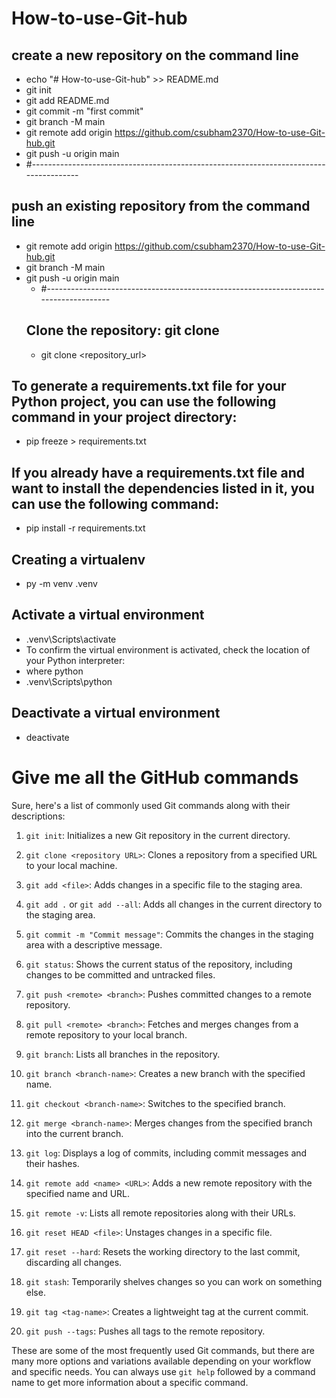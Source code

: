 # How-to-use-Git-hub

## create a new repository on the command line
* echo "# How-to-use-Git-hub" >> README.md
* git init
* git add README.md
* git commit -m "first commit"
* git branch -M main
* git remote add origin https://github.com/csubham2370/How-to-use-Git-hub.git
* git push -u origin main
*  #--------------------------------------------------------------------------------------
## push an existing repository from the command line
* git remote add origin https://github.com/csubham2370/How-to-use-Git-hub.git
* git branch -M main
* git push -u origin main
  *  #--------------------------------------------------------------------------------------
  ## Clone the repository: git clone
  * git clone <repository_url>
  
  
## To generate a requirements.txt file for your Python project, you can use the following command in your project directory:
* pip freeze > requirements.txt
## If you already have a requirements.txt file and want to install the dependencies listed in it, you can use the following command:
* pip install -r requirements.txt

## Creating a virtualenv
* py -m venv .venv
## Activate a virtual environment
* .venv\Scripts\activate
* To confirm the virtual environment is activated, check the location of your Python interpreter:
* where python
* .venv\Scripts\python
## Deactivate a virtual environment
* deactivate
# Give me all the GitHub commands
Sure, here's a list of commonly used Git commands along with their descriptions:

1. `git init`: Initializes a new Git repository in the current directory.

2. `git clone <repository URL>`: Clones a repository from a specified URL to your local machine.

3. `git add <file>`: Adds changes in a specific file to the staging area.

4. `git add .` or `git add --all`: Adds all changes in the current directory to the staging area.

5. `git commit -m "Commit message"`: Commits the changes in the staging area with a descriptive message.

6. `git status`: Shows the current status of the repository, including changes to be committed and untracked files.

7. `git push <remote> <branch>`: Pushes committed changes to a remote repository.

8. `git pull <remote> <branch>`: Fetches and merges changes from a remote repository to your local branch.

9. `git branch`: Lists all branches in the repository.

10. `git branch <branch-name>`: Creates a new branch with the specified name.

11. `git checkout <branch-name>`: Switches to the specified branch.

12. `git merge <branch-name>`: Merges changes from the specified branch into the current branch.

13. `git log`: Displays a log of commits, including commit messages and their hashes.

14. `git remote add <name> <URL>`: Adds a new remote repository with the specified name and URL.

15. `git remote -v`: Lists all remote repositories along with their URLs.

16. `git reset HEAD <file>`: Unstages changes in a specific file.

17. `git reset --hard`: Resets the working directory to the last commit, discarding all changes.

18. `git stash`: Temporarily shelves changes so you can work on something else.

19. `git tag <tag-name>`: Creates a lightweight tag at the current commit.

20. `git push --tags`: Pushes all tags to the remote repository.

These are some of the most frequently used Git commands, but there are many more options and variations available depending on your workflow and specific needs. You can always use `git help` followed by a command name to get more information about a specific command.
